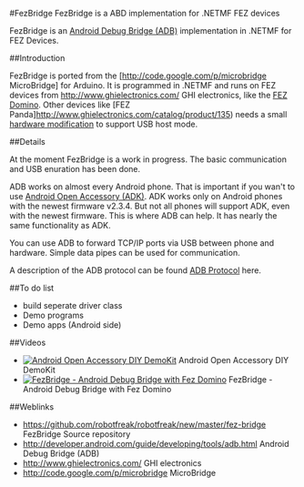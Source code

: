 #FezBridge
FezBridge is a ABD implementation for .NETMF FEZ devices

FezBridge is an [Android Debug Bridge (ADB)](http://developer.android.com/guide/developing/tools/adb.html) implementation in .NETMF for FEZ Devices.

##Introduction

FezBridge is ported from the [http://code.google.com/p/microbridge MicroBridge] for Arduino. 
It is programmed in .NETMF and runs on FEZ devices from http://www.ghielectronics.com/ GHI electronics, like the [FEZ Domino](http://www.ghielectronics.com/catalog/product/133). Other devices like [FEZ Panda]http://www.ghielectronics.com/catalog/product/135) needs a small [hardware modification](http://ghielectronics.blogspot.com/2011/03/usb-host-support-is-added-on-fez-panda.html) to support USB host mode.


##Details

At the moment FezBridge is a work in progress. The basic communication and USB enuration has been done.

ADB works on almost every Android phone. That is important if you wan't to use [Android Open Accessory (ADK)](http://developer.android.com/guide/topics/usb/adk.html). ADK works only on Android phones with the newest firmware v2.3.4. But not all phones will support ADK, even with the newest firmware. This is where ADB can help. It has nearly the same functionality as ADK.

You can use ADB to forward TCP/IP ports via USB between phone and hardware. Simple data pipes can be used for communication. 

A description of the ADB protocol can be found [ADB Protocol](http://lxr.e2g.org/source/system/core/adb/protocol.txt) here.

##To do list

* build seperate driver class
* Demo programs 
* Demo apps (Android side)

##Videos

* [![Android Open Accessory DIY DemoKit](https://i.ytimg.com/vi/BqD5-chWdDY/2.jpg?time=1427315296596)](http://www.youtube.com/watch?v=sDUndL7bEic) Android Open Accessory DIY DemoKit
* [![FezBridge - Android Debug Bridge with Fez Domino](https://i.ytimg.com/vi/sDUndL7bEic/2.jpg?time=1427315527024)](https://www.youtube.com/watch?v=sDUndL7bEic) FezBridge - Android Debug Bridge with Fez Domino

##Weblinks
 * https://github.com/robotfreak/robotfreak/new/master/fez-bridge FezBridge Source repository
 * http://developer.android.com/guide/developing/tools/adb.html Android Debug Bridge (ADB)
 * http://www.ghielectronics.com/ GHI electronics
 * http://code.google.com/p/microbridge MicroBridge
